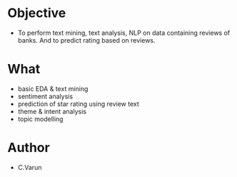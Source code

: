 # Objective
* To perform text mining, text analysis, NLP on data containing reviews of banks. And to predict rating based on reviews.

# What
* basic EDA & text mining
* sentiment analysis
* prediction of star rating using review text
* theme & intent analysis
* topic modelling

# Author
* C.Varun
